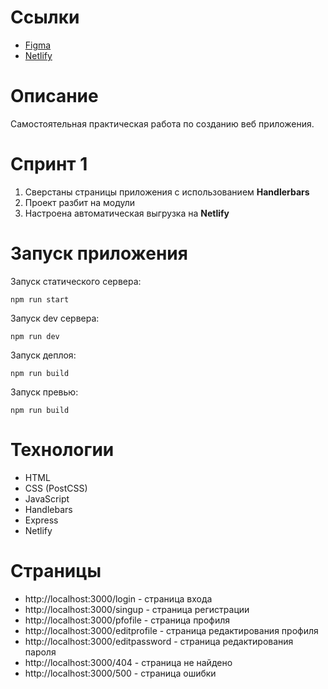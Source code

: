 # Ссылки
* <a href="https://www.figma.com/file/jF5fFFzgGOxQeB4CmKWTiE/Chat_external_link?type=design&node-id=0-1&mode=design&t=gL51cQDiIGJi0I7i-0" target="_blank">Figma</a><br>
* <a href="[https://app.netlify.com/sites/netlifiexample/deploys/66071ce3a674f80008e64d4d](https://yandex-practicum-chat.netlify.app/login)" target="_blank">Netlify</a>

# Описание
Самостоятельная практическая работа по созданию веб приложения.

# Спринт 1

1. Сверстаны страницы приложения с использованием <b>Handlerbars</b><br>
2. Проект разбит на модули<br>
3. Настроена автоматическая выгрузка на <b>Netlify</b>

# Запуск приложения
Запуск статического сервера:
```
npm run start
```
Запуск dev сервера:
```
npm run dev
```
Запуск деплоя:
```
npm run build
```
Запуск превью:
```
npm run build
```
# Технологии
* HTML
* CSS (PostCSS)
* JavaScript
* Handlebars
* Express
* Netlify

# Страницы
- http://localhost:3000/login - страница входа
- http://localhost:3000/singup - страница регистрации
- http://localhost:3000/pfofile - страница профиля
- http://localhost:3000/editprofile - страница редактирования профиля
- http://localhost:3000/editpassword - страница редактирования пароля
- http://localhost:3000/404 - страница не найдено
- http://localhost:3000/500 - страница ошибки
